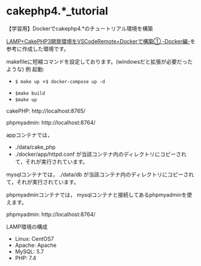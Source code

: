 # cakephp4.*_tutorial
【学習用】Dockerでcakephp4.*のチュートリアル環境を構築

[LAMP+CakePHP3開発環境をVSCodeRemote+Dockerで構築① -Docker編-](https://qiita.com/goodkei/items/24143d5fa129890d2a7f)を参考に作成した環境です。

makefileに短縮コマンドを設定しております。(windowsだと拡張が必要だったような)
例
起動:
  * `$ make up `=`$ docker-compose up -d`
+ `$make build`
+ `$make up`

cakePHP: http://localhost:8765/

phpmyadmin: http://localhost:8764/

appコンテナでは，
  - ./data/cake_php 
  - ./docker/app/httpd.conf 
が当該コンテナ内のディレクトリにコピーされて，それが実行されています。

mysqlコンテナでは，
./data/db 
が当該コンテナ内のディレクトリにコピーされて，それが実行されています。

phpmyadminコンテナでは，
mysqlコンテナと接続してあるphpmyadminを使えます。

phpmyadmin: http://localhost:8764/

LAMP環境の構成
  - Linux: CentOS7
  - Apache: Apache
  - MySQL: 5.7
  - PHP:  7.4

